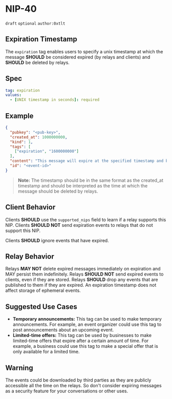 # NIP-40

`draft` `optional` `author:0xtlt`

## Expiration Timestamp

The `expiration` tag enables users to specify a unix timestamp at which the message **SHOULD** be considered expired (by relays and clients) and **SHOULD** be deleted by relays.

## Spec

```yaml
tag: expiration
values:
  - [UNIX timestamp in seconds]: required
```

## Example

```json
{
  "pubkey": "<pub-key>",
  "created_at": 1000000000,
  "kind": 1,
  "tags": [
    ["expiration", "1600000000"]
  ],
  "content": "This message will expire at the specified timestamp and be deleted by relays.\n",
  "id": "<event-id>"
}
```

> **Note:** The timestamp should be in the same format as the created_at timestamp and should be interpreted as the time at which the message should be deleted by relays.

## Client Behavior

Clients **SHOULD** use the `supported_nips` field to learn if a relay supports this NIP.
Clients **SHOULD NOT** send expiration events to relays that do not support this NIP.

Clients **SHOULD** ignore events that have expired.

## Relay Behavior

Relays **MAY NOT** delete expired messages immediately on expiration and MAY persist them indefinitely.
Relays **SHOULD NOT** send expired events to clients, even if they are stored.
Relays **SHOULD** drop any events that are published to them if they are expired.
An expiration timestamp does not affect storage of ephemeral events.

## Suggested Use Cases

* **Temporary announcements:** This tag can be used to make temporary announcements.
For example, an event organizer could use this tag to post announcements about an upcoming event.
* **Limited-time offers:** This tag can be used by businesses to make limited-time offers that expire after a certain amount of time. For example, a business could use this tag to make a special offer that is only available for a limited time.

## Warning

The events could be downloaded by third parties as they are publicly accessible all the time on the relays.
So don't consider expiring messages as a security feature for your conversations or other uses.
